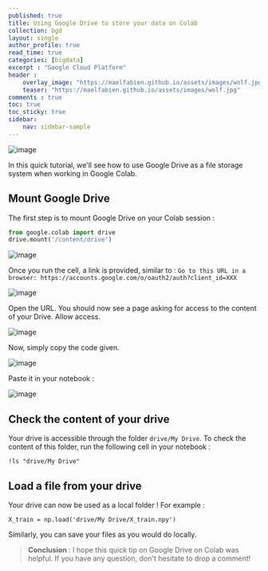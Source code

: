 ```yaml
---
published: true
title: Using Google Drive to store your data on Colab
collection: bgd
layout: single
author_profile: true
read_time: true
categories: [bigdata]
excerpt : "Google Cloud Platform"
header :
    overlay_image: "https://maelfabien.github.io/assets/images/wolf.jpg"
    teaser: "https://maelfabien.github.io/assets/images/wolf.jpg"
comments : true
toc: true
toc_sticky: true
sidebar:
    nav: sidebar-sample
---
```


![image](https://maelfabien.github.io/assets/images/gc.jpg)

In this quick tutorial, we'll see how to use Google Drive as a file storage system when working in Google Colab.

## Mount Google Drive

The first step is to mount Google Drive on your Colab session :

```python
from google.colab import drive
drive.mount('/content/drive')
```

![image](https://maelfabien.github.io/assets/images/gd_init.jpg)

Once you run the cell, a link is provided, similar to :
```Go to this URL in a browser: https://accounts.google.com/o/oauth2/auth?client_id=XXX```

![image](https://maelfabien.github.io/assets/images/gd_connect.jpg)

Open the URL. You should now see a page asking for access to the content of your Drive. Allow access.

![image](https://maelfabien.github.io/assets/images/gd_allow.jpg)

Now, simply copy the code given.

![image](https://maelfabien.github.io/assets/images/gd_copy.jpg)

Paste it in your notebook :

![image](https://maelfabien.github.io/assets/images/gd_valid.jpg)

## Check the content of your drive

Your drive is accessible through the folder  `drive/My Drive`. To check the content of this folder, run the following cell in your notebook :

```
!ls "drive/My Drive"
```

## Load a file from your drive

Your drive can now be used as a local folder ! For example :

```
X_train = np.load('drive/My Drive/X_train.npy')
```

Similarly, you can save your files as you would do locally.

> **Conclusion** : I hope this quick tip on Google Drive on Colab was helpful. If you have any question, don't hesitate to drop a comment!
